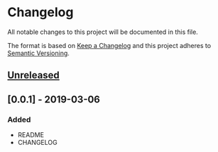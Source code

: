 # Changelog
All notable changes to this project will be documented in this file.

The format is based on [Keep a Changelog](http://keepachangelog.com/en/1.0.0/)
and this project adheres to [Semantic Versioning](http://semver.org/spec/v2.0.0.html).

## [Unreleased]
## [0.0.1] - 2019-03-06
### Added
- README
- CHANGELOG


[Unreleased]: https://github.com/OSC/bc_osc_galaxy/compare/dev...HEAD
